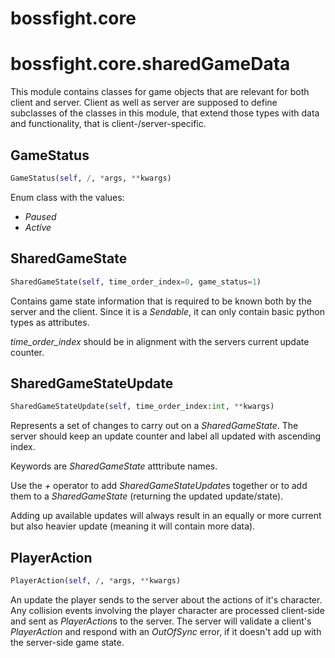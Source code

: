 <h1 id="bossfight.core">bossfight.core</h1>


<h1 id="bossfight.core.sharedGameData">bossfight.core.sharedGameData</h1>


This module contains classes for game objects that are relevant for both client and server.
Client as well as server are supposed to define subclasses of the classes in this module,
that extend those types with data and functionality, that is client-/server-specific.

<h2 id="bossfight.core.sharedGameData.GameStatus">GameStatus</h2>

```python
GameStatus(self, /, *args, **kwargs)
```

Enum class with the values:
- *Paused*
- *Active*

<h2 id="bossfight.core.sharedGameData.SharedGameState">SharedGameState</h2>

```python
SharedGameState(self, time_order_index=0, game_status=1)
```

Contains game state information that is required to be known both by the server and the client.
Since it is a *Sendable*, it can only contain basic python types as attributes.

*time_order_index* should be in alignment with the servers current update counter.

<h2 id="bossfight.core.sharedGameData.SharedGameStateUpdate">SharedGameStateUpdate</h2>

```python
SharedGameStateUpdate(self, time_order_index:int, **kwargs)
```

Represents a set of changes to carry out on a *SharedGameState*.
The server should keep an update counter and label all updated with ascending index.

Keywords are *SharedGameState* atttribute names.

Use the *+* operator to add *SharedGameStateUpdate*s together or to add them to a
*SharedGameState* (returning the updated update/state).

Adding up available updates will always result in an equally or more current but
also heavier update (meaning it will contain more data).

<h2 id="bossfight.core.sharedGameData.PlayerAction">PlayerAction</h2>

```python
PlayerAction(self, /, *args, **kwargs)
```

An update the player sends to the server about the actions of it's character.
Any collision events involving the player character are processed client-side and sent as
*PlayerAction*s to the server. The server will validate a client's *PlayerAction* and
respond with an *OutOfSync* error, if it doesn't add up with the server-side game state.

